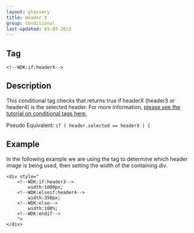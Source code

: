 ```yaml
---
layout: glossary
title: Header X
group: Conditional
last-updated: 03-03-2013
---
```



## Tag

`<!--WDK:if:headerX-->`

## Description

This conditional tag checks that returns true if headerX (header3 or header4) is the selected header.
For more information, [please see the tutorial on conditional tags here.](/pages/tutorials/12conditional-tags.html)

Pseudo Equivalent:
`if ( header.selected == headerX ) {`

## Example
In the following example we are using the tag to determine which header image is being used, then setting the width of the containing div.

~~~
<div style="
	<!--WDK:if:header3--> 
		width:1000px;
	<!--WDK:elseif:header4-->
		width:350px;
	<!--WDK:else-->
		width:100%;
	<!--WDK:endif-->
	">
</div>
~~~